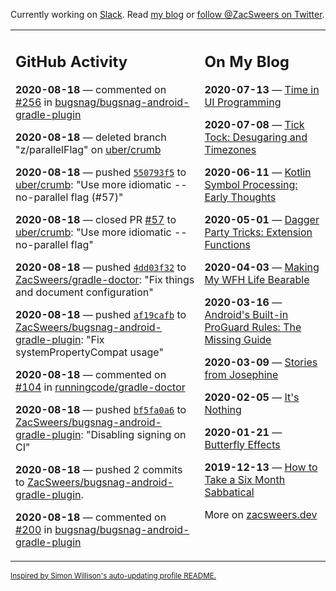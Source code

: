 Currently working on [Slack](https://slack.com/). Read [my blog](https://zacsweers.dev/) or [follow @ZacSweers on Twitter](https://twitter.com/ZacSweers).

<table><tr><td valign="top" width="60%">

## GitHub Activity
<!-- githubActivity starts -->
**2020-08-18** — commented on [#256](https://github.com/bugsnag/bugsnag-android-gradle-plugin/pull/256#issuecomment-675810882) in [bugsnag/bugsnag-android-gradle-plugin](https://api.github.com/repos/bugsnag/bugsnag-android-gradle-plugin)

**2020-08-18** — deleted branch "z/parallelFlag" on [uber/crumb](https://api.github.com/repos/uber/crumb)

**2020-08-18** — pushed [`550793f5`](https://github.com/uber/crumb/commit/550793f551862a2af369083bc12bfdcc110f9a0b) to [uber/crumb](https://api.github.com/repos/uber/crumb): "Use more idiomatic --no-parallel flag (#57)"

**2020-08-18** — closed PR [#57](https://api.github.com/repos/uber/crumb/pulls/57) to [uber/crumb](https://api.github.com/repos/uber/crumb): "Use more idiomatic --no-parallel flag"

**2020-08-18** — pushed [`4dd03f32`](https://github.com/ZacSweers/gradle-doctor/commit/4dd03f3214e0d039041cab2b2261b0d2744e0a83) to [ZacSweers/gradle-doctor](https://api.github.com/repos/ZacSweers/gradle-doctor): "Fix things and document configuration"

**2020-08-18** — pushed [`af19cafb`](https://github.com/ZacSweers/bugsnag-android-gradle-plugin/commit/af19cafbf272f6b6ef07e4546b28a2339c0ef808) to [ZacSweers/bugsnag-android-gradle-plugin](https://api.github.com/repos/ZacSweers/bugsnag-android-gradle-plugin): "Fix systemPropertyCompat usage"

**2020-08-18** — commented on [#104](https://github.com/runningcode/gradle-doctor/pull/104#issuecomment-675757239) in [runningcode/gradle-doctor](https://api.github.com/repos/runningcode/gradle-doctor)

**2020-08-18** — pushed [`bf5fa0a6`](https://github.com/ZacSweers/bugsnag-android-gradle-plugin/commit/bf5fa0a60314693623a0779fe4355751e3d839f2) to [ZacSweers/bugsnag-android-gradle-plugin](https://api.github.com/repos/ZacSweers/bugsnag-android-gradle-plugin): "Disabling signing on CI"

**2020-08-18** — pushed 2 commits to [ZacSweers/bugsnag-android-gradle-plugin](https://api.github.com/repos/ZacSweers/bugsnag-android-gradle-plugin).

**2020-08-18** — commented on [#200](https://github.com/bugsnag/bugsnag-android-gradle-plugin/pull/200#issuecomment-675747032) in [bugsnag/bugsnag-android-gradle-plugin](https://api.github.com/repos/bugsnag/bugsnag-android-gradle-plugin)
<!-- githubActivity ends -->
</td><td valign="top" width="40%">

## On My Blog
<!-- blog starts -->
**2020-07-13** — [Time in UI Programming](https://www.zacsweers.dev/time-in-ui/)

**2020-07-08** — [Tick Tock: Desugaring and Timezones](https://www.zacsweers.dev/ticktock-desugaring-timezones/)

**2020-06-11** — [Kotlin Symbol Processing: Early Thoughts](https://www.zacsweers.dev/kotlin-symbol-processor-early-thoughts/)

**2020-05-01** — [Dagger Party Tricks: Extension Functions](https://www.zacsweers.dev/dagger-party-tricks-extension-functions/)

**2020-04-03** — [Making My WFH Life Bearable](https://www.zacsweers.dev/making-wfh-life-bearable/)

**2020-03-16** — [Android's Built-in ProGuard Rules: The Missing Guide](https://www.zacsweers.dev/android-proguard-rules/)

**2020-03-09** — [Stories from Josephine](https://www.zacsweers.dev/stories-from-josephine/)

**2020-02-05** — [It's Nothing](https://www.zacsweers.dev/its-nothing/)

**2020-01-21** — [Butterfly Effects](https://www.zacsweers.dev/butterfly-effects/)

**2019-12-13** — [How to Take a Six Month Sabbatical](https://www.zacsweers.dev/how-to-take-a-six-month-sabbatical/)
<!-- blog ends -->
More on [zacsweers.dev](https://zacsweers.dev/)
</td></tr></table>

<sub><a href="https://simonwillison.net/2020/Jul/10/self-updating-profile-readme/">Inspired by Simon Willison's auto-updating profile README.</a></sub>